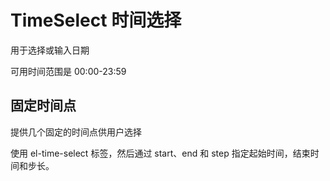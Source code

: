 # TimeSelect 时间选择

用于选择或输入日期

可用时间范围是 00:00-23:59

## 固定时间点

提供几个固定的时间点供用户选择

使用 el-time-select 标签，然后通过 start、end 和 step 指定起始时间，结束时间和步长。

<ivy-time-select start="08:30" step="01:15" end="18:30" placeholder="Select time"></ivy-time-select>
